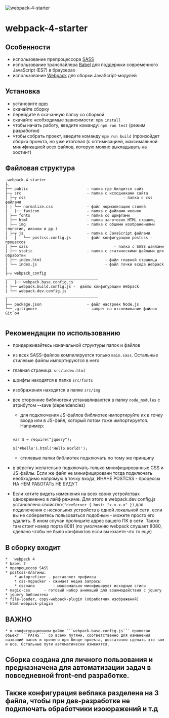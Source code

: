 ![webpack-4-starter](https://imgur.com/XTGa3Pd.png)
# webpack-4-starter

## Особенности

* использование препроцессора [SASS](https://sass-lang.com/)
* использование транспайлера [Babel](https://babeljs.io/) для поддержки современного JavaScript (ES7) в браузерах
* использование [Webpack](https://webpack.js.org/) для сборки JavaScript-модулей


## Установка

* установите [npm](https://docs.npmjs.com/cli/install)
* скачайте сборку
* перейдите в скачанную папку со сборкой
* скачайте необходимые зависимости: ```npm install```
* чтобы начать работу, введите команду: ```npm run test``` (режим разработки)
* чтобы собрать проект, введите команду ```npm run build``` (произойдет сборка проекта, но уже итоговая (с оптимизацией, максимальной минификацией всех файлов, которую можно выкладывать на хостинг)


## Файловая структура

```
-webpack-4-starter
├.
├── public               			- папка где билдится сайт
├─┬ src                  			- папка с исходниками сайта
│ ├─┬ css								 			- папка с css файлами
| | └── normalize.css 				- файл нормализации стилей
|	├── favicon            			- папка с файлами иконок
│ ├── fonts              			- папка со шрифтами
│ ├── html               			- папка заготовок HTML страниц
│ ├── img                			- папка с общими изображениями (логотип, иконки и др.)
│ ├─┬ js                 			- папка с JavaScript файлами
|	|	└── postcss.config.js 		- файл конфигурации postcss - процессов
│ ├── sass  									- папка с SASS файлами
| ├── static            			- папка с статическими файлами для обработки
│ ├── index.html							- файл главной страницы
| └── index.js								- файл точки входа Webpack
|
├─┬ webpack_config						_________________________________________
|	├── webpack.base.config.js
| ├── webpack.build.config.js -	 файлы конфигурации Webpack
| └── webpack.dev.config.js		_________________________________________
|
├── package.json        			- файл настроек Node.js
└── .gitignore           			- запрет на отслеживание файлов Git`ом


```



## Рекомендации по использованию
* придерживайтесь изначальной структуры папок и файлов
* из всех SASS-файлов компилируется только ```main.sass```. Остальные стилевые файлы импортируются в него
* главная страница: ```src/index.html```
* шрифты находятся в папке ```src/fonts```
* изображения находятся в папке ```src/img```
* все сторонние библиотеки устанавливаются в папку ```node_modules``` с атрибутом --save (dependencies)
	* для подключения JS-файлов библиотек импортируйте их в точку входа или в JS-файл, который потом тоже импортируется. Например:
	```common.js(импортируется в index.js)

	var $ = require("jquery");

	$('#hello').html('Hello World!');
	```
	* стилевые папки библиотек подключать по тому же принципу

* в вёрстку желательно подключать только минифицированные CSS и JS-файлы. Если же файл не минифицированн тогда подключать необходимо напрямую в точку входа, ИНАЧЕ POSTCSS - процессы НА НЕМ РАБОТАТЬ НЕ БУДУТ

* Если хотите видеть изменения на всех своих устройствах одновременно в лайф режиме. Для этого в webpack.dev.config.js установлено свойство```("devServer { host: "x.x.x.x" })``` для подключения с нескольких устройств в одной локальной сети, если вы не собераетесь пользоваться подобным - можете просто его удалить. В ином случаи пропишите адрес вашего ПК в сети. Также там стоит номер порта 8081 (по умолчанию webpack слушает 8080, сделано чтобы не было конфликтов если вы юзаете что то еще)


## В сборку входит 
	*	webpack 4
	* babel 7
	* препроцессор SASS
	* postcss-плагины:
		* autoprefixer - раставляет префиксы
		* css-mqpacker - сжимает медиа запросы
		* cssnano 		 - максимально минифицирует исходные стили
	* magic-css      - готовый набор анимаций для взаимодействия с jquery   
	* jquery библиотека
	* file-loader, copy-webpack-plugin (обработчик изображений)
	* html-webpack-plugin

## ВАЖНО
	* в конфигурационном файле ```webpack.base.config.js``` прописан обьект ```PATHS``` со всеми путями, соответственно для изменения названий папок и прочего при билде проекта, достаточно сделать это там и все. Остальные пути автоматически изменятся.

## Сборка создана для личного пользования и предназначена для автоматизации задач в повседневной front-end разработке.

## Также конфигурация вебпака разделена на 3 файла, чтобы при дев-разработке не подключать обработчики изоюражений и т.д
